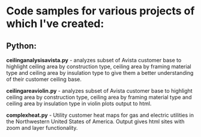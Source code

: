 # Code samples for various projects of which I've created:

## Python:

  **ceilinganalysisavista.py** - analyzes subset of Avista customer base to highlight ceiling area by construction type, ceiling area by framing material type and ceiling area by insulation type to give them a better understanding of their customer ceiling base.

  **ceilingareaviolin.py** - analyzes subset of Avista customer base to highlight ceiling area by construction type, ceiling area by framing material type and ceiling area by insulation type in violin plots output to html.

  **complexheat.py** - Utility customer heat maps for gas and electric utilities in the Northwestern United States of America. Output gives html sites with zoom and layer functionality.


  

